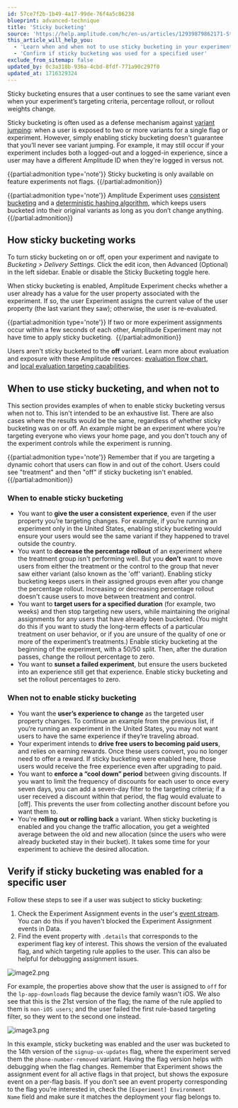 ```yaml
---
id: 57ce7f2b-1b49-4a17-99de-76f4a5c86238
blueprint: advanced-technique
title: 'Sticky bucketing'
source: 'https://help.amplitude.com/hc/en-us/articles/12939879862171-Sticky-bucketing-in-Amplitude-Experiment'
this_article_will_help_you:
  - 'Learn when and when not to use sticky bucketing in your experiments'
  - 'Confirm if sticky bucketing was used for a specified user'
exclude_from_sitemap: false
updated_by: 0c3a318b-936a-4cbd-8fdf-771a90c297f0
updated_at: 1716329324
---
```

Sticky bucketing ensures that a user continues to see the same variant even when your experiment’s targeting criteria, percentage rollout, or rollout weights change. 

Sticky bucketing is often used as a defense mechanism against [variant jumping](https://www.docs.developers.amplitude.com/experiment/guides/troubleshooting/variant-jumping/): when a user is exposed to two or more variants for a single flag or experiment. However, simply enabling sticky bucketing doesn't guarantee that you’ll never see variant jumping. For example, it may still occur if your experiment includes both a logged-out and a logged-in experience, since a user may have a different Amplitude ID when they're logged in versus not.

{{partial:admonition type='note'}}
Sticky bucketing is only available on feature experiments not flags.
{{/partial:admonition}}

{{partial:admonition type='note'}}
 Amplitude Experiment uses [consistent bucketing](/docs/feature-experiment/implementation#consistent-bucketing) and a [deterministic hashing algorithm](/docs/feature-experiment/implementation#hashing), which keeps users bucketed into their original variants as long as you don’t change anything. 
{{/partial:admonition}}

## How sticky bucketing works

To turn sticky bucketing on or off, open your experiment and navigate to *Bucketing > Delivery Settings.* Click the edit icon, then Advanced (Optional) in the left sidebar. Enable or disable the Sticky Bucketing toggle here. 

When sticky bucketing is enabled, Amplitude Experiment checks whether a user already has a value for the user property associated with the experiment. If so, the user Experiment assigns the current value of the user property (the last variant they saw); otherwise, the user is re-evaluated.

{{partial:admonition type='note'}}
If two or more experiment assignments occur within a few seconds of each other, Amplitude Experiment may not have time to apply sticky bucketing. 
{{/partial:admonition}}

Users aren't sticky bucketed to the **off** variant. Learn more about evaluation and exposure with these Amplitude resources: [evaluation flow chart](/docs/feature-experiment/advanced-techniques/cumulative-exposure-change-slope), and [local evaluation targeting capabilities](/docs/feature-experiment/local-evaluation#targeting-capabilities).

## When to use sticky bucketing, and when not to

This section provides examples of when to enable sticky bucketing versus when not to. This isn't intended to be an exhaustive list. There are also cases where the results would be the same, regardless of whether sticky bucketing was on or off. An example might be an experiment where you’re targeting everyone who views your home page, and you don't touch any of the experiment controls while the experiment is running. 

{{partial:admonition type='note'}}
Remember that if you are targeting a dynamic cohort that users can flow in and out of the cohort. Users could see "treatment" and then "off" if sticky bucketing isn't enabled.
{{/partial:admonition}}

### When to enable sticky bucketing

* You want to **give the user a consistent experience**, even if the user property you’re targeting changes. For example, if you’re running an experiment only in the United States, enabling sticky bucketing would ensure your users would see the same variant if they happened to travel outside the country.
* You want to **decrease the percentage rollout** of an experiment where the treatment group isn't performing well. But you **don’t** want to move users from either the treatment or the control to the group that never saw either variant (also known as the 'off' variant). Enabling sticky bucketing keeps users in their assigned groups even after you change the percentage rollout. Increasing or decreasing percentage rollout doesn't cause users to move between treatment and control.
* You want to **target users for a specified duration** (for example, two weeks) and then stop targeting new users, while maintaining the original assignments for any users that have already been bucketed. (You might do this if you want to study the long-term effects of a particular treatment on user behavior, or if you are unsure of the quality of one or more of the experiment’s treatments.) Enable sticky bucketing at the beginning of the experiment, with a 50/50 split. Then, after the duration passes, change the rollout percentage to zero.
* You want to **sunset a failed experiment**, but ensure the users bucketed into an experience still get that experience. Enable sticky bucketing and set the rollout percentages to zero.

### When not to enable sticky bucketing

* You want the **user’s experience to change** as the targeted user property changes. To continue an example from the previous list, if you‘re running an experiment in the United States, you may not want users to have the same experience if they’re traveling abroad.
* Your experiment intends to **drive free users to becoming paid users**, and relies on earning rewards. Once these users convert, you no longer need to offer a reward. If sticky bucketing were enabled here, those users would receive the free experience even after upgrading to paid.
* You want to **enforce a “cool down” period** between giving discounts. If you want to limit the frequency of discounts for each user to once every seven days, you can add a seven-day filter to the targeting criteria; if a user received a discount within that period, the flag would evaluate to [off]. This prevents the user from collecting another discount before you want them to.
* You're **rolling out or rolling back** a variant. When sticky bucketing is enabled and you change the traffic allocation, you get a weighted average between the old and new allocation (since the users who were already bucketed stay in their bucket). It takes some time for your experiment to achieve the desired allocation.

## Verify if sticky bucketing was enabled for a specific user

Follow these steps to see if a user was subject to sticky bucketing:

1. Check the Experiment Assignment events in the user's [event stream](/docs/analytics/user-data-lookup). You can do this if you haven't blocked the Experiment Assignment events in Data.
2. Find the event property with `.details` that corresponds to the experiment flag key of interest. This shows the version of the evaluated flag, and which targeting rule applies to the user. This can also be helpful for debugging assignment issues.

![image2.png](/docs/output/img/advanced-techniques/image2-png.png)

For example, the properties above show that the user is assigned to `off` for the `lp-app-downloads` flag because the device family wasn't iOS. We also see that this is the 21st version of the flag; the name of the rule applied to them is `non-iOS users`; and the user failed the first rule-based targeting filter, so they went to the second one instead.

![image3.png](/docs/output/img/advanced-techniques/image3-png.png)

In this example, sticky bucketing was enabled and the user was bucketed to the 14th version of the `signup-ux-updates` flag, where the experiment served them the `phone-number-removed` variant. Having the flag version helps with debugging when the flag changes. Remember that Experiment shows the assignment event for all active flags in that project, but shows the exposure event on a per-flag basis. If you don’t see an event property corresponding to the flag you’re interested in, check the `[Experiment] Environment Name` field and make sure it matches the deployment your flag belongs to.

